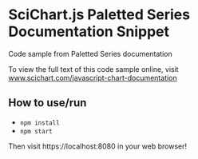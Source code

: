 # SciChart.js Paletted Series Documentation Snippet

Code sample from Paletted Series documentation 

To view the full text of this code sample online, visit www.scichart.com/javascript-chart-documentation

## How to use/run

* `npm install`
* `npm start` 

Then visit https://localhost:8080 in your web browser! 
